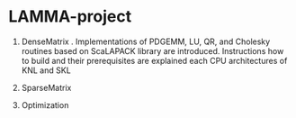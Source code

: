 # LAMMA-project


1. DenseMatrix
  . Implementations of PDGEMM, LU, QR, and Cholesky routines based on ScaLAPACK library are introduced. Instructions how to build and their prerequisites are explained each CPU architectures of KNL and SKL
 


2. SparseMatrix



3. Optimization
